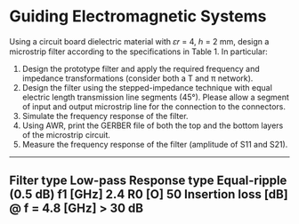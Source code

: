 # Guiding Electromagnetic Systems
Using a circuit board dielectric material with 𝜀𝑟 = 4, ℎ = 2 mm, design a microstrip filter according to the specifications in Table 1. In particular:
1. Design the prototype filter and apply the required frequency and impedance transformations (consider both a T and π network).
2. Design the filter using the stepped-impedance technique with equal electric length transmission line segments (45°). Please allow a segment of input and output microstrip line for the connection to the connectors.
3. Simulate the frequency response of the filter.
4. Using AWR, print the GERBER file of both the top and the bottom layers of the microstrip circuit.
5. Measure the frequency response of the filter (amplitude of S11 and S21).

<p align="center"> 
  
</p>

--------------------------------------------------
Filter type                               Low-pass
Response type                             Equal-ripple (0.5 dB)
f1 [GHz]                                  2.4
R0 [O]                                    50
Insertion loss [dB] @ f = 4.8 [GHz]       > 30 dB
--------------------------------------------------

